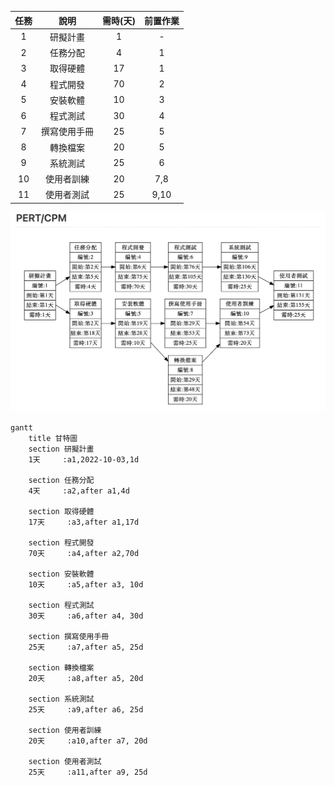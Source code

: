 
| **任務** | **說明** | **需時(天)**| **前置作業** |
|:--:|:----:|:---:|:---:|
| 1 | 研擬計畫 | 1 | - |
| 2 | 任務分配 | 4 | 1 |
| 3 | 取得硬體 | 17 | 1 |
| 4 | 程式開發 | 70 | 2 |
| 5 | 安裝軟體 | 10 | 3 |
| 6 | 程式測試 | 30 | 4 |
| 7 | 撰寫使用手冊 | 25 | 5 |
| 8 | 轉換檔案 | 20 | 5 |
| 9 | 系統測試 | 25 | 6 |
| 10 | 使用者訓練 | 20 | 7,8 |
| 11 | 使用者測試 | 25 | 9,10 |

![image](PERT.png)
```mermaid
gantt    
    title 甘特圖
    section 研擬計畫
    1天     :a1,2022-10-03,1d
    
    section 任務分配
    4天     :a2,after a1,4d
    
    section 取得硬體
    17天     :a3,after a1,17d
    
    section 程式開發
    70天     :a4,after a2,70d
    
    section 安裝軟體
    10天     :a5,after a3, 10d
    
    section 程式測試
    30天     :a6,after a4, 30d
    
    section 撰寫使用手冊
    25天     :a7,after a5, 25d
    
    section 轉換檔案
    20天     :a8,after a5, 20d
    
    section 系統測試
    25天     :a9,after a6, 25d
    
    section 使用者訓練
    20天     :a10,after a7, 20d
    
    section 使用者測試
    25天     :a11,after a9, 25d
```
